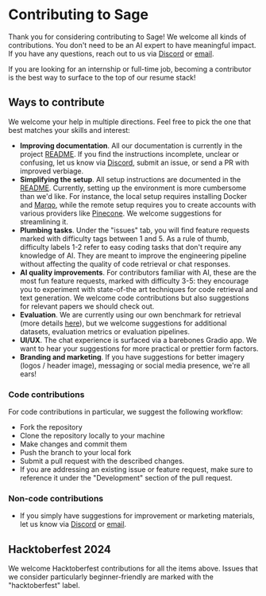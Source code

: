 # Contributing to Sage
Thank you for considering contributing to Sage! We welcome all kinds of contributions. You don't need to be an AI expert to have meaningful impact. If you have any questions, reach out to us via [Discord](https://discord.gg/zbtZe7GcVU) or [email](mailto:founders@storia.ai).

If you are looking for an internship or full-time job, becoming a contributor is the best way to surface to the top of our resume stack!

## Ways to contribute
We welcome your help in multiple directions. Feel free to pick the one that best matches your skills and interest:

- **Improving documentation**. All our documentation is currently in the project [README](README.md). If you find the instructions incomplete, unclear or confusing, let us know via [Discord](https://discord.gg/zbtZe7GcVU), submit an issue, or send a PR with improved verbiage.
- **Simplifying the setup**. All setup instructions are documented in the [README](README.md). Currently, setting up the environment is more cumbersome than we'd like. For instance, the local setup requires installing Docker and [Marqo](https://www.marqo.ai/), while the remote setup requires you to create accounts with various providers like [Pinecone](https://www.pinecone.io/). We welcome suggestions for streamlining it.
- **Plumbing tasks**. Under the "issues" tab, you will find feature requests marked with difficulty tags between 1 and 5. As a rule of thumb, difficulty labels 1-2 refer to easy coding tasks that don't require any knowledge of AI. They are meant to improve the engineering pipeline without affecting the quality of code retrieval or chat responses.
- **AI quality improvements**. For contributors familiar with AI, these are the most fun feature requests, marked with difficulty 3-5: they encourage you to experiment with state-of-the art techniques for code retrieval and text generation. We welcome code contributions but also suggestions for relevant papers we should check out.
- **Evaluation**. We are currently using our own benchmark for retrieval (more details [here](benchmarks/retrieval/README.md)), but we welcome suggestions for additional datasets, evaluation metrics or evaluation pipelines.
- **UI/UX**. The chat experience is surfaced via a barebones Gradio app. We want to hear your suggestions for more practical or prettier form factors.
- **Branding and marketing**. If you have suggestions for better imagery (logos / header image), messaging or social media presence, we're all ears!

### Code contributions
For code contributions in particular, we suggest the following workflow:
- Fork the repository
- Clone the repository locally to your machine
- Make changes and commit them
- Push the branch to your local fork
- Submit a pull request with the described changes.
- If you are addressing an existing issue or feature request, make sure to reference it under the "Development" section of the pull request.

### Non-code contributions
- If you simply have suggestions for improvement or marketing materials, let us know via [Discord](https://discord.gg/zbtZe7GcVU) or [email](mailto:founders@storia.ai).

## Hacktoberfest 2024
We welcome Hacktoberfest contributions for all the items above. Issues that we consider particularly beginner-friendly are marked with the "hacktoberfest" label.